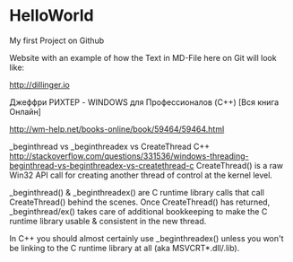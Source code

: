 # HelloWorld
My first Project on Github

Website with an example of how the Text in MD-File here on Git will look like:

http://dillinger.io



Джеффри РИХТЕР - WINDOWS для Профессионалов (C++) [Вся книга Онлайн]

http://wm-help.net/books-online/book/59464/59464.html


_beginthread vs _beginthreadex vs CreateThread C++
http://stackoverflow.com/questions/331536/windows-threading-beginthread-vs-beginthreadex-vs-createthread-c
CreateThread() is a raw Win32 API call for creating another thread of control at the kernel level.

_beginthread() & _beginthreadex() are C runtime library calls that call CreateThread() behind the scenes. Once CreateThread() has returned, _beginthread/ex() takes care of additional bookkeeping to make the C runtime library usable & consistent in the new thread.

In C++ you should almost certainly use _beginthreadex() unless you won't be linking to the C runtime library at all (aka MSVCRT*.dll/.lib).


